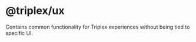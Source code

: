 # @triplex/ux

Contains common functionality for Triplex experiences without being tied to
specific UI.
